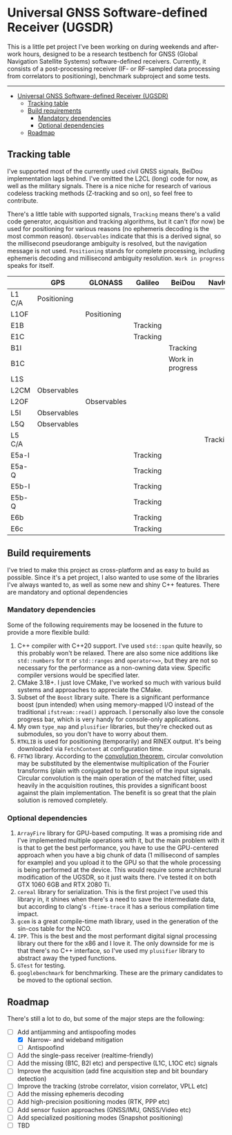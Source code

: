 # Universal GNSS Software-defined Receiver (UGSDR)

This is a little pet project I've been working on during weekends and after-work hours, designed to be a research testbench for GNSS (Global Navigation Satellite Systems) software-defined receivers. Currently, it consists of a post-processing receiver (IF- or RF-sampled data processing from correlators to positioning), benchmark subproject and some tests.

---

- [Universal GNSS Software-defined Receiver (UGSDR)](#universal-gnss-software-defined-receiver-ugsdr)
  - [Tracking table](#tracking-table)
  - [Build requirements](#build-requirements)
    - [Mandatory dependencies](#mandatory-dependencies)
    - [Optional dependencies](#optional-dependencies)
  - [Roadmap](#roadmap)

## Tracking table

I've supported most of the currently used civil GNSS signals, BeiDou implementation lags behind. I've omitted the L2CL (long) code for now, as well as the military signals. There is a nice niche for research of various codeless tracking methods (Z-tracking and so on), so feel free to contribute.

There's a little table with supported signals, `Tracking` means there's a valid code generator, acquisition and tracking algorithms, but it can't (for now) be used for positioning for various reasons (no ephemeris decoding is the most common reason). `Observables` indicate that this is a derived signal, so the millisecond pseudorange ambiguity is resolved, but the navigation message is not used. `Positioning` stands for complete processing, including ephemeris decoding and millisecond ambiguity resolution. `Work in progress` speaks for itself.

|        	| GPS         	| GLONASS     	| Galileo  	| BeiDou           	| NavIC    	| SBAS     	| QZSS     	|
|--------	|-------------	|-------------	|----------	|------------------	|----------	|----------	|----------	|
| L1 C/A 	| Positioning 	|             	|          	|                  	|          	| Tracking 	| Tracking 	|
| L1OF   	|             	| Positioning 	|          	|                  	|          	|          	|          	|
| E1B    	|             	|             	| Tracking 	|                  	|          	|          	|          	|
| E1C    	|             	|             	| Tracking 	|                  	|          	|          	|          	|
| B1I    	|             	|             	|          	|     Tracking     	|          	|          	|          	|
| B1C    	|             	|             	|          	| Work in progress 	|          	|          	|          	|
| L1S    	|             	|             	|          	|                  	|          	|          	| Tracking 	|
| L2CM   	| Observables 	|             	|          	|                  	|          	|          	| Tracking 	|
| L2OF   	|             	| Observables 	|          	|                  	|          	|          	|          	|
| L5I    	| Observables 	|             	|          	|                  	|          	| Tracking 	| Tracking 	|
| L5Q    	| Observables 	|             	|          	|                  	|          	| Tracking 	| Tracking 	|
| L5 C/A 	|             	|             	|          	|                  	| Tracking 	|          	|          	|
| E5a-I  	|             	|             	| Tracking 	|                  	|          	|          	|          	|
| E5a-Q  	|             	|             	| Tracking 	|                  	|          	|          	|          	|
| E5b-I  	|             	|             	| Tracking 	|                  	|          	|          	|          	|
| E5b-Q  	|             	|             	| Tracking 	|                  	|          	|          	|          	|
| E6b    	|             	|             	| Tracking 	|                  	|          	|          	|          	|
| E6c    	|             	|             	| Tracking 	|                  	|          	|          	|          	|

## Build requirements

I've tried to make this project as cross-platform and as easy to build as possible. Since it's a pet project, I also wanted to use some of the libraries I've always wanted to, as well as some new and shiny C++ features. There are mandatory and optional dependencies

### Mandatory dependencies

Some of the following requirements may be loosened in the future to provide a more flexible build:

1. C++ compiler with C++20 support. I've used `std::span` quite heavily, so this probably won't be relaxed. There are also some nice additions like `std::numbers` for π or `std::ranges` and `operator<=>`, but they are not so necessary for the performance as a non-owning data view. Specific compiler versions would be specified later.
2. CMake 3.18+. I just love CMake, I've worked so much with various build systems and approaches to appreciate the CMake.
3. Subset of the `Boost` library suite. There is a significant performance boost (pun intended) when using memory-mapped I/O instead of the traditional `ifstream::read()` approach. I personally also love the console progress bar, which is very handy for console-only applications.
4. My own `type_map` and `plusifier` libraries, but they're checked out as submodules, so you don't have to worry about them.
5. `RTKLIB` is used for positioning (temporarily) and RINEX output. It's being downloaded via `FetchContent` at configuration time.
6. `FFTW3` library. According to the [convolution theorem](https://en.wikipedia.org/wiki/Convolution_theorem), circular convolution may be substituted by the elementwise multiplication of the Fourier transforms (plain with conjugated to be precise) of the input signals. Circular convolution is the main operation of the matched filter, used heavily in the acquisition routines, this provides a significant boost against the plain implementation. The benefit is so great that the plain solution is removed completely.

### Optional dependencies

1. `ArrayFire` library for GPU-based computing. It was a promising ride and I've implemented multiple operations with it, but the main problem with it is that to get the best performance, you have to use the GPU-centered approach when you have a big chunk of data (1 millisecond of samples for example) and you upload it to the GPU so that the whole processing is being performed at the device. This would require some architectural modification of the UGSDR, so it just waits there. I've tested it on both GTX 1060 6GB and RTX 2080 Ti.
2. `cereal` library for serialization. This is the first project I've used this library in, it shines when there's a need to save the intermediate data, but according to clang's `-ftime-trace` it has a serious compilation time impact.
3. `gcem` is a great compile-time math library, used in the generation of the sin-cos table for the NCO.
4. `IPP`. This is the best and the most performant digital signal processing library out there for the x86 and I love it. The only downside for me is that there's no C++ interface, so I've used my `plusifier` library to abstract away the typed functions. 
5. `GTest` for testing.
6. `googlebenchmark` for benchmarking. These are the primary candidates to be moved to the optional section.

## Roadmap

There's still a lot to do, but some of the major steps are the following:

- [ ] Add antijamming and antispoofing modes
  - [x] Narrow- and wideband mitigation
  - [ ] Antispoofind
- [ ] Add the single-pass receiver (realtime-friendly)
- [ ] Add the missing (B1C, B2I etc) and perspective (L1C, L1OC etc) signals 
- [ ] Improve the acquisition (add fine acquisition step and bit boundary detection)
- [ ] Improve the tracking (strobe correlator, vision correlator, VPLL etc)
- [ ] Add the missing ephemeris decoding
- [ ] Add high-precision positioning modes (RTK, PPP etc)
- [ ] Add sensor fusion approaches (GNSS/IMU, GNSS/Video etc)
- [ ] Add specialized positioning modes (Snapshot positioning)
- [ ] TBD
